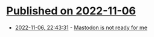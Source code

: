 # [Published on 2022-11-06](index.md)

* [2022-11-06, 22:43:31](https://news.ycombinator.com/item?id=33498290) - [Mastodon is not ready for me](https://blog.bofh.it/debian/id_464)
